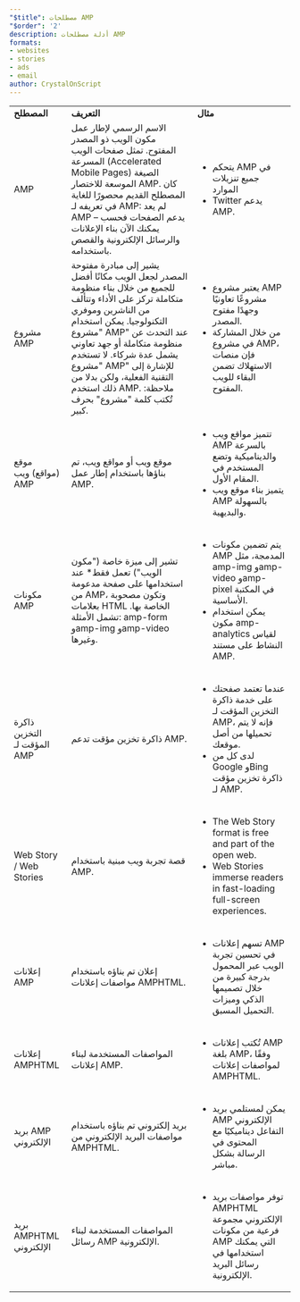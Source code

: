 ```yaml
---
"$title": مصطلحات AMP
"$order": '2'
description: أدلة مصطلحات AMP
formats:
- websites
- stories
- ads
- email
author: CrystalOnScript
---
```


<table>
  <tr>
   <td>
<strong>المصطلح</strong>
   </td>
   <td>
<strong>التعريف</strong>
   </td>
   <td>
<strong>مثال</strong>
   </td>
  </tr>
  <tr>
   <td>AMP</td>
   <td>الاسم الرسمي لإطار عمل مكون الويب ذو المصدر المفتوح. تمثل صفحات الويب المسرعة (Accelerated Mobile Pages) الصيغة الموسعة للاختصار AMP. كان المصطلح القديم محصورًا للغاية في تعريفه لـ AMP: لم يعد AMP يدعم الصفحات فحسب – يمكنك الآن بناء الإعلانات والرسائل الإلكترونية والقصص باستخدامه.</td>
   <td>
<ul>
      <li>يتحكم AMP في جميع تنزيلات الموارد</li>
<li>Twitter يدعم AMP.</li>
      </ul>
   </td>
  </tr>
  <tr>
   <td>مشروع AMP</td>
   <td>يشير إلى مبادرة مفتوحة المصدر لجعل الويب مكانًا أفضل للجميع  من خلال بناء منظومة متكاملة تركز على الأداء وتتألف من الناشرين وموفري التكنولوجيا. يمكن استخدام "مشروع AMP" عند التحدث عن منظومة متكاملة أو جهد تعاوني يشمل عدة شركاء. لا تستخدم "مشروع AMP" للإشارة إلى التقنية الفعلية، ولكن بدلا من ذلك استخدم AMP.  ملاحظة: تُكتب كلمة "مشروع" بحرف كبير.</td>
   <td>
<ul>
      <li>يعتبر مشروع AMP مشروعًا تعاونيًا وجهدًا مفتوح المصدر.</li>
<li>من خلال المشاركة في مشروع AMP، فإن منصات الاستهلاك تضمن البقاء للويب المفتوح.</li>
</ul>
   </td>
  </tr>
  <tr>
   <td>موقع (مواقع) ويب AMP</td>
   <td>موقع ويب أو مواقع ويب، تم بناؤها باستخدام إطار عمل AMP.</td>
   <td>
<ul>
      <li>تتميز مواقع ويب AMP بالسرعة والديناميكية وتضع المستخدم في المقام الأول.</li>
<li>يتميز بناء موقع ويب AMP بالسهولة والبديهية.</li>
</ul>
   </td>
  </tr>
  <tr>
   <td>مكونات AMP</td>
   <td>تشير إلى ميزة خاصة ("مكون الويب") تعمل فقط* عند استخدامها على صفحة مدعومة من AMP، وتكون مصحوبة بعلامات HTML الخاصة بها. تشمل الأمثلة: amp-form وamp-img وamp-video وغيرها.</td>
   <td>
<ul>
      <li>يتم تضمين مكونات AMP المدمجة، مثل amp-img وamp-video وamp-pixel في المكتبة الأساسية.</li>
<li>يمكن استخدام مكون amp-analytics لقياس النشاط على مستند AMP.</li>
</ul>
   </td>
  </tr>
  <tr>
   <td>ذاكرة التخزين المؤقت لـ AMP</td>
   <td>ذاكرة تخزين مؤقت تدعم AMP.</td>
   <td>
<ul>
      <li>عندما تعتمد صفحتك على خدمة ذاكرة التخزين المؤقت لـ AMP، فإنه لا يتم تحميلها من أصل موقعك.</li>
<li>لدى كل من Google وBing ذاكرة تخزين مؤقت لـ AMP.</li>
</ul>
   </td>
  </tr>
  <tr>
   <td>Web Story / Web Stories     </td>
   <td>قصة تجربة ويب مبنية باستخدام AMP.</td>
   <td>
<ul>
      <li>The Web Story format is free and part of the open web.       </li>
<li>Web Stories immerse readers in fast-loading full-screen experiences.  </li>
</ul>
   </td>
  </tr>
  <tr>
   <td>إعلانات AMP</td>
   <td>إعلان تم بناؤه باستخدام مواصفات إعلانات AMPHTML.</td>
   <td>
<ul>
      <li>تسهم إعلانات AMP في تحسين تجربة الويب عبر المحمول بدرجة كبيرة من خلال تصميمها الذكي وميزات التحميل المسبق.</li>
</ul>
   </td>
  </tr>
  <tr>
   <td>إعلانات AMPHTML</td>
   <td>المواصفات المستخدمة لبناء إعلانات AMP.</td>
   <td>
<ul>
      <li>تُكتب إعلانات AMP بلغة AMP، وفقًا لمواصفات إعلانات AMPHTML.</li>
</ul>
   </td>
  </tr>
  <tr>
   <td>بريد AMP الإلكتروني</td>
   <td>بريد إلكتروني تم بناؤه باستخدام مواصفات البريد الإلكتروني من AMPHTML.</td>
   <td>
<ul>
      <li>يمكن لمستلمي بريد AMP الإلكتروني التفاعل ديناميكيًا مع المحتوى في الرسالة بشكل مباشر.</li>
</ul>
   </td>
  </tr>
  <tr>
   <td>بريد AMPHTML الإلكتروني</td>
   <td>المواصفات المستخدمة لبناء رسائل AMP الإلكترونية.</td>
   <td>
<ul>
      <li>توفر مواصفات بريد AMPHTML الإلكتروني مجموعة فرعية من مكونات AMP التي يمكنك استخدامها في رسائل البريد الإلكترونية.</li>
</ul>
   </td>
  </tr>
</table>
